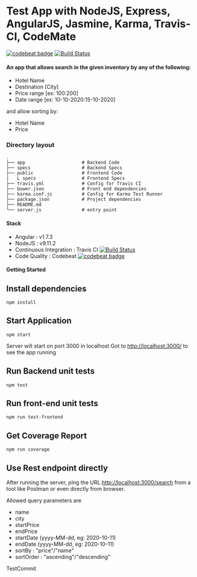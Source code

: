 Test App with NodeJS, Express, AngularJS, Jasmine, Karma, Travis-CI, CodeMate
==============================================================================

[![codebeat badge](https://codebeat.co/badges/8529163a-631f-4159-a5ff-27741d76adc8)](https://codebeat.co/projects/github-com-shabin-slr-hotel-searcher-master)
[![Build Status](https://travis-ci.org/shabin-slr/hotel-searcher.svg?branch=master)](https://travis-ci.org/shabin-slr/hotel-searcher)
#### An app that allows search in the given inventory by any of the following:

- Hotel Name
- Destination [City]
- Price range [ex: $100:$200]
- Date range [ex: 10-10-2020:15-10-2020]

and allow sorting by:

- Hotel Name
- Price

### Directory layout

    .
    ├── app                     # Backend Code
    ├── specs                   # Backend Specs
    ├── public                  # Frontend Code
    |   L specs                 # Frontend Specs
    ├── travis.yml              # Config for Travis CI
    ├── bower.json              # Front end dependencies
    ├── karma.conf.js           # Config for Karma Test Runner
    ├── package.json            # Project dependencies
    ├── README.md               
    └── server.js               # entry point

####  Stack
- Angular : v1.7.3
- NodeJS : v9.11.2
- Continuous Integration : Travis CI  [![Build Status](https://travis-ci.org/shabin-slr/hotel-searcher.svg?branch=master)](https://travis-ci.org/shabin-slr/hotel-searcher)
- Code Quality : Codebeat  [![codebeat badge](https://codebeat.co/badges/8529163a-631f-4159-a5ff-27741d76adc8)](https://codebeat.co/projects/github-com-shabin-slr-hotel-searcher-master) 

#### Getting Started
## Install dependencies
```
npm install
```

## Start Application
```
npm start
```
Server will start on port 3000 in localhost
Got to <a href="http://localhost:3000/" target="_blank">http://localhost:3000/</a> to see the app running


## Run Backend unit tests
```
npm test
```

## Run front-end unit tests
```
npm run test-frontend
```

## Get Coverage Report
```
npm run coverage
```

## Use Rest endpoint directly
After running the server, ping the URL  <a href="http://localhost:3000/search" target="_blank">http://localhost:3000/search</a> from a tool like Postman or even directly from browser.

Allowed query parameters are
- name
- city
- startPrice
- endPrice
- startDate (yyyy-MM-dd, eg: 2020-10-11)
- endDate (yyyy-MM-dd, eg: 2020-10-11)
- sortBy : "price"/"name"
- sortOrder : "ascending"/"descending"

TestCommit
